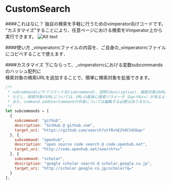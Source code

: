 CustomSearch
============

####これはなに？
独自の検索を手軽に行うためのvimperator向けコードです。
"カスタマイズ"することにより、任意ページにおける検索をVimperator上から実行できます。
![Alt text](http://i.gyazo.com/8431f5201bf71c64304c983eae6b140e.png)

####使い方
_vimperatorrcファイルの内容を、ご自身の_vimperatorrcファイルにコピペすることで使えます．

####カスタマイズ
下にならって、_vimperatorrcにおける変数subcommandsのハッシュ配列に  
検索対象の検索URLを追加することで、簡単に検索対象を拡張できます。
```javascript
/**
 * subcommandsにサブコマンド名(subcommand)、説明(description)、検索対象のURL(target_uri)を設定ください。
 * ただし、検索対象のURLについては、URLの最後に検索パラメータ（&q=や&s=）が来るようにしてください。
 * また、command.addUserCommandの中身については編集する必要はありません。
 */
let subcommands = [
  {
    subcommand: "github",
    description: "GitHub @ github.com",
    target_uri: "https://github.com/search?utf8=%E2%9C%93&q="
  }, {
    subcommand: "openhub",
    description: "open source code search @ code.openhub.net",
    target_uri: "http://code.openhub.net/search?s="
  }, {
    subcommand: "scholar",
    description: "google scholar search @ scholar.google.co.jp",
    target_uri: "http://scholar.google.co.jp/scholar?q="
  }
];
```
